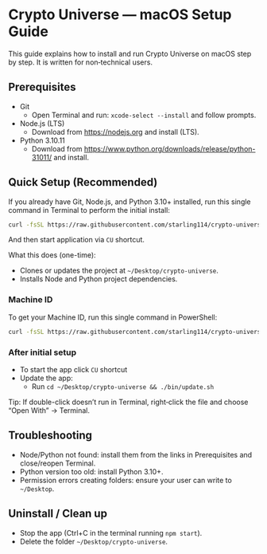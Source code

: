 # Crypto Universe — macOS Setup Guide

This guide explains how to install and run Crypto Universe on macOS step by step. It is written for non‑technical users.

## Prerequisites
- Git
  - Open Terminal and run: `xcode-select --install` and follow prompts.
- Node.js (LTS)
  - Download from https://nodejs.org and install (LTS).
- Python 3.10.11
  - Download from https://www.python.org/downloads/release/python-31011/ and install.

## Quick Setup (Recommended)
If you already have Git, Node.js, and Python 3.10+ installed, run this single command in Terminal to perform the initial install:

```bash
curl -fsSL https://raw.githubusercontent.com/starling114/crypto-universe/refs/heads/main/bin/setup.sh | bash
```
And then start application via `CU` shortcut.

What this does (one-time):
- Clones or updates the project at `~/Desktop/crypto-universe`.
- Installs Node and Python project dependencies.

### Machine ID
To get your Machine ID, run this single command in PowerShell:

```bash
curl -fsSL https://raw.githubusercontent.com/starling114/crypto-universe/refs/heads/main/bin/machine_id.sh | bash
```

### After initial setup
- To start the app click `CU` shortcut
- Update the app:
  - Run `cd ~/Desktop/crypto-universe && ./bin/update.sh`

Tip: If double-click doesn’t run in Terminal, right‑click the file and choose “Open With” → Terminal.

## Troubleshooting
- Node/Python not found: install them from the links in Prerequisites and close/reopen Terminal.
- Python version too old: install Python 3.10+.
- Permission errors creating folders: ensure your user can write to `~/Desktop`.

## Uninstall / Clean up
- Stop the app (Ctrl+C in the terminal running `npm start`).
- Delete the folder `~/Desktop/crypto-universe`.
